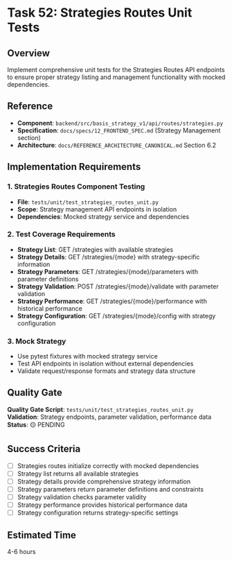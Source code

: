 # Task 52: Strategies Routes Unit Tests

## Overview
Implement comprehensive unit tests for the Strategies Routes API endpoints to ensure proper strategy listing and management functionality with mocked dependencies.

## Reference
- **Component**: `backend/src/basis_strategy_v1/api/routes/strategies.py`
- **Specification**: `docs/specs/12_FRONTEND_SPEC.md` (Strategy Management section)
- **Architecture**: `docs/REFERENCE_ARCHITECTURE_CANONICAL.md` Section 6.2

## Implementation Requirements

### 1. Strategies Routes Component Testing
- **File**: `tests/unit/test_strategies_routes_unit.py`
- **Scope**: Strategy management API endpoints in isolation
- **Dependencies**: Mocked strategy service and dependencies

### 2. Test Coverage Requirements
- **Strategy List**: GET /strategies with available strategies
- **Strategy Details**: GET /strategies/{mode} with strategy-specific information
- **Strategy Parameters**: GET /strategies/{mode}/parameters with parameter definitions
- **Strategy Validation**: POST /strategies/{mode}/validate with parameter validation
- **Strategy Performance**: GET /strategies/{mode}/performance with historical performance
- **Strategy Configuration**: GET /strategies/{mode}/config with strategy configuration

### 3. Mock Strategy
- Use pytest fixtures with mocked strategy service
- Test API endpoints in isolation without external dependencies
- Validate request/response formats and strategy data structure

## Quality Gate
**Quality Gate Script**: `tests/unit/test_strategies_routes_unit.py`
**Validation**: Strategy endpoints, parameter validation, performance data
**Status**: 🟡 PENDING

## Success Criteria
- [ ] Strategies routes initialize correctly with mocked dependencies
- [ ] Strategy list returns all available strategies
- [ ] Strategy details provide comprehensive strategy information
- [ ] Strategy parameters return parameter definitions and constraints
- [ ] Strategy validation checks parameter validity
- [ ] Strategy performance provides historical performance data
- [ ] Strategy configuration returns strategy-specific settings

## Estimated Time
4-6 hours
